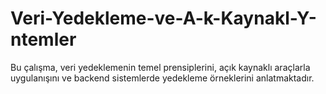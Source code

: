 # Veri-Yedekleme-ve-A-k-Kaynakl-Y-ntemler
Bu çalışma, veri yedeklemenin temel prensiplerini, açık kaynaklı araçlarla uygulanışını ve backend sistemlerde yedekleme örneklerini anlatmaktadır.
